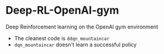 # Deep-RL-OpenAI-gym
Deep Reinforcement learning on the OpenAI gym environment

* The cleanest code is `ddqn_mountaincar`
* `dqn_mountaincar` doesn't learn a successful policy